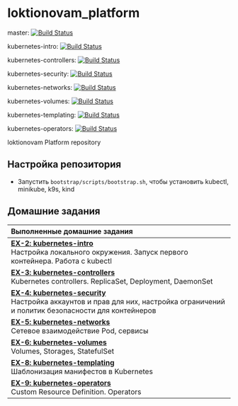 # loktionovam_platform

master: [![Build Status](https://travis-ci.com/otus-kuber-2019-12/loktionovam_platform.svg?branch=master)](https://travis-ci.com/otus-kuber-2019-12/loktionovam_platform)

kubernetes-intro: [![Build Status](https://travis-ci.com/otus-kuber-2019-12/loktionovam_platform.svg?branch=kubernetes-intro)](https://travis-ci.com/otus-kuber-2019-12/loktionovam_platform)

kubernetes-controllers: [![Build Status](https://travis-ci.com/otus-kuber-2019-12/loktionovam_platform.svg?branch=kubernetes-controllers)](https://travis-ci.com/otus-kuber-2019-12/loktionovam_platform)

kubernetes-security: [![Build Status](https://travis-ci.com/otus-kuber-2019-12/loktionovam_platform.svg?branch=kubernetes-security)](https://travis-ci.com/otus-kuber-2019-12/loktionovam_platform)

kubernetes-networks: [![Build Status](https://travis-ci.com/otus-kuber-2019-12/loktionovam_platform.svg?branch=kubernetes-networks)](https://travis-ci.com/otus-kuber-2019-12/loktionovam_platform)

kubernetes-volumes: [![Build Status](https://travis-ci.com/otus-kuber-2019-12/loktionovam_platform.svg?branch=kubernetes-volumes)](https://travis-ci.com/otus-kuber-2019-12/loktionovam_platform)

kubernetes-templating: [![Build Status](https://travis-ci.com/otus-kuber-2019-12/loktionovam_platform.svg?branch=kubernetes-templating)](https://travis-ci.com/otus-kuber-2019-12/loktionovam_platform)

kubernetes-operators: [![Build Status](https://travis-ci.com/otus-kuber-2019-12/loktionovam_platform.svg?branch=kubernetes-operators)](https://travis-ci.com/otus-kuber-2019-12/loktionovam_platform)

loktionovam Platform repository

## Настройка репозитория

* Запустить `bootstrap/scripts/bootstrap.sh`, чтобы установить kubectl, minikube, k9s, kind

## Домашние задания

| Выполненные домашние задания                                                                                                                                          |
|:----------------------------------------------------------------------------------------------------------------------------------------------------------------------|
| [**EX-2: kubernetes-intro**](doc/ex-2-kubernetes-intro.md)<br/>Настройка локального окружения. Запуск первого контейнера. Работа с kubectl                            |
| [**EX-3: kubernetes-controllers**](doc/ex-3-kubernetes-controllers.md)<br/>Kubernetes controllers. ReplicaSet, Deployment, DaemonSet                                  |
| [**EX-4: kubernetes-security**](doc/ex-4-kubernetes-security.md)<br/>Настройка аккаунтов и прав для них, настройка ограничений и политик безопасности для контейнеров |
| [**EX-5: kubernetes-networks**](doc/ex-5-kubernetes-networks.md)<br/>Сетевое взаимодействие Pod, сервисы                                                              |
| [**EX-6: kubernetes-volumes**](doc/ex-6-kubernetes-volumes.md)<br/>Volumes, Storages, StatefulSet                                                                     |
| [**EX-8: kubernetes-templating**](doc/ex-8-kubernetes-templating.md)<br/>Шаблонизация манифестов в Kubernetes                                                         |
| [**EX-9: kubernetes-operators**](doc/ex-9-kubernetes-operators.md)<br/>Custom Resource Definition. Operators                                                          |
